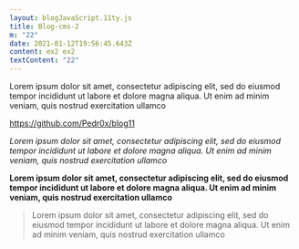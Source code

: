 ```yaml
---
layout: blogJavaScript.11ty.js
title: Blog-cms-2
m: "22"
date: 2021-01-12T19:56:45.643Z
content: ex2 ex2
textContent: "22"
---
```

Lorem ipsum dolor sit amet, consectetur adipiscing elit, sed do eiusmod tempor incididunt ut labore et dolore magna aliqua. Ut enim ad minim veniam, quis nostrud exercitation ullamco

<https://github.com/Pedr0x/blog11>

*[](https://github.com/Pedr0x/blog11)Lorem ipsum dolor sit amet, consectetur adipiscing elit, sed do eiusmod tempor incididunt ut labore et dolore magna aliqua. Ut enim ad minim veniam, quis nostrud exercitation ullamco*

**Lorem ipsum dolor sit amet, consectetur adipiscing elit, sed do eiusmod tempor incididunt ut labore et dolore magna aliqua. Ut enim ad minim veniam, quis nostrud exercitation ullamco**

> Lorem ipsum dolor sit amet, consectetur adipiscing elit, sed do eiusmod tempor incididunt ut labore et dolore magna aliqua. Ut enim ad minim veniam, quis nostrud exercitation ullamco
>
>